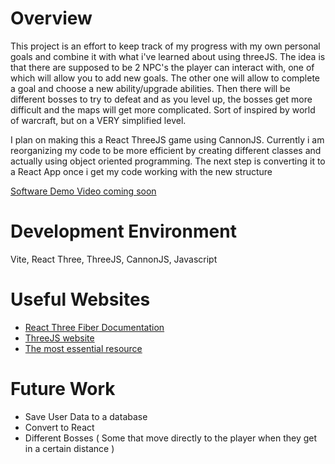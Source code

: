 # Overview
This project is an effort to keep track of my progress with my own personal goals and combine it with what i've learned about using threeJS. The idea is that there are supposed to be 2 NPC's the player can interact with, one of which will allow you to add new goals. The other one will allow to complete a goal and choose a new ability/upgrade abilities. Then there will be different bosses to try to defeat and as you level up, the bosses get more difficult and the maps will get more complicated. Sort of inspired by world of warcraft, but on a VERY simplified level. 

I plan on making this a React ThreeJS game using CannonJS. Currently i am reorganizing my code to be more efficient by creating different classes and actually using object oriented programming. The next step is converting it to a React App once i get my code working with the new structure



[Software Demo Video coming soon](http://youtube.link.goes.here)

# Development Environment
Vite,
React Three,
ThreeJS,
CannonJS,
Javascript

# Useful Websites

- [React Three Fiber Documentation](https://docs.pmnd.rs/react-three-fiber/getting-started/introduction)
- [ThreeJS website](https://threejs.org)
- [The most essential resource](https://youtu.be/dQw4w9WgXcQ?feature=shared)

# Future Work
- Save User Data to a database
- Convert to React
- Different Bosses ( Some that move directly to the player when they get in a certain distance )
